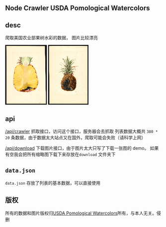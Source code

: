 ## Node Crawler USDA Pomological Watercolors

## desc

爬取美国农业部果树水彩的数据， 图片比较漂亮

![](/download/POM00007370.jpg)
![](/download/POM00007372.jpg)

## api

[/api/crawler](http://localhost:8080/api/crawler) 抓取接口，访问这个接口，服务器会去抓取 列表数据大概共 `380 * 20` 条数据，由于数据太大站点又在国外，爬取可能会失败（请科学上网）

[/api/download](http://localhost:8080/api/download) 下载图片接口，由于图片太大只写了下载一张图的 demo。 如果有空我会把所有缩略图下载下来存放在`download` 文件夹下

## `data.json`

`data.json` 存放了列表的基本数据，可以直接使用

## 版权

所有的数据和图片版权归[USDA Pomological Watercolors](https://usdawatercolors.nal.usda.gov/)所有，与本人无关。侵删

